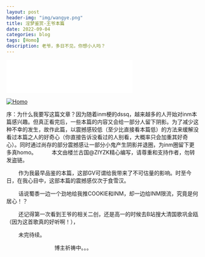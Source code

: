 ```yaml
---
layout: post
header-img: "img/wangye.png"
title: 淫梦鉴赏-王爷本篇
date: 2022-09-04
categories: blog
tags: [Homo]
description: 老爷，多日不见，你想小人吗？
---
```


<iframe frameborder="no" border="0" marginwidth="0" marginheight="0" width=330 height=86 src="//music.163.com/outchain/player?type=2&id=1468249004&auto=1&height=66"></iframe>

<a href='https://postimg.cc/s1XhtJfW' target='_blank'><img src='https://i.postimg.cc/wx5QRWSw/Homo.jpg' border='0' alt='Homo'/></a>

序：为什么我要写这篇文章？因为随着inm梗的dssq，越来越多的人开始对inm本篇感兴趣。但真正看完后，一些本篇的内容又会给一部分人留下阴影。为了减少这种不幸的发生，故作此篇，以震撼感较低（至少比直接看本篇低）的方法来缓解没看过本篇之人的好奇心（你直接告诉没看过的人别看，大概率只会加重其好奇心）。同时通过尚存的部分震撼感让一部分小鬼产生阴影并退圈，为inm圈留下更多真homo。
&nbsp;&nbsp;&nbsp;&nbsp;&nbsp;&nbsp;&nbsp;&nbsp;
    本文由楼兰古国@ZIYZK精心编写，请尊重和支持作者，勿转发盗链。

&nbsp;&nbsp;&nbsp;&nbsp;&nbsp;&nbsp;&nbsp;&nbsp;作为我最早品鉴的本篇，这部GV可谓给我带来了不可估量的影响。时至今日，在我心目中，这部本篇的震撼感仅次于食雪汉。

&nbsp;&nbsp;&nbsp;&nbsp;&nbsp;&nbsp;&nbsp;&nbsp;话说蜀黍一边一个劲地给我推COOKIE和INM，却一边给INM限流，究竟是何居心！？

&nbsp;&nbsp;&nbsp;&nbsp;&nbsp;&nbsp;&nbsp;&nbsp;还记得第一次看到王爷的相关二创，还是高一的时候去B站搜大清国歌巩金瓯（因为这首歌真的好听啊！），

&nbsp;&nbsp;&nbsp;&nbsp;&nbsp;&nbsp;&nbsp;&nbsp;未完待续。

&nbsp;&nbsp;&nbsp;&nbsp;&nbsp;&nbsp;&nbsp;&nbsp;&nbsp;&nbsp;&nbsp;&nbsp;&nbsp;&nbsp;&nbsp;&nbsp;&nbsp;&nbsp;&nbsp;&nbsp;&nbsp;&nbsp;&nbsp;&nbsp;&nbsp;&nbsp;&nbsp;&nbsp;&nbsp;&nbsp;&nbsp;&nbsp;博主祈祷中。。。
